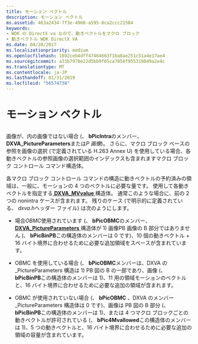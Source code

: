 ```yaml
---
title: モーション ベクトル
description: モーション ベクトル
ms.assetid: 463a2434-7f3e-4960-a595-8ca2ccc21504
keywords:
- WDK の DirectX va なので、動きベクトルをマクロ ブロック
- 動きベクトル WDK DirectX VA
ms.date: 04/20/2017
ms.localizationpriority: medium
ms.openlocfilehash: 1692ceb4dff47464663f1ba8ae251c51a4e17ae4
ms.sourcegitcommit: a33b7978e22d5bb9f65ca7056f955319049a2e4c
ms.translationtype: MT
ms.contentlocale: ja-JP
ms.lasthandoff: 01/31/2019
ms.locfileid: "56574738"
---
```

# <a name="motion-vectors"></a>モーション ベクトル


## <span id="ddk_motion_vectors_gly"></span><span id="DDK_MOTION_VECTORS_GLY"></span>


画像が、内の画像ではない場合 (、 **bPicIntra**のメンバー、 **DXVA\_PictureParameters**または*P 画像*)。 さらに、マクロ ブロック ベースの参照を画像の選択 (で定義されている H.263 Annex U) を使用している場合、各動きベクトルの参照画像の選択範囲のインデックスも含まれますマクロ ブロック コントロール コマンド構造体。

各マクロ ブロック コントロール コマンドの構造に動きベクトルの予約済みの領域は、一般に、モーションの 4 つのベクトルに必要な量です。 使用して各動きベクトルを指定する[ **DXVA\_MVvalue** ](https://msdn.microsoft.com/library/windows/hardware/ff564004)構造体。 通常このような場合に、前の 2 つの nonintra ケースが含まれます。 残りのケース (で明示的に定義されている、 *dxva.h*ヘッダー ファイル) は次のようにします。

-   場合*OBMC*使用されています (、 **bPicOBMC**のメンバー、 [ **DXVA\_PictureParameters** ](https://msdn.microsoft.com/library/windows/hardware/ff564012)構造体が 1) 画像PB 画像の B 部分ではありません (、 **bPicBinPB**この構造体のメンバーは 0 です)、10 個の動きベクトル + 16 バイト境界に合わせるために必要な追加領域をスペースが含まれています。

-   OBMC を使用している場合 (、 **bPicOBMC**メンバーは、DXVA の\_PictureParameters 構造は 1) PB 図の B の一部であり、画像 (、 **bPicBinPB**この構造体のメンバーは 1)、11 用の領域モーションのベクトルと、16 バイト境界に合わせるために必要な追加の領域が含まれます。

-   OBMC が使用されていない場合 (、 **bPicOBMC** 、DXVA のメンバー\_PictureParameters 構造体は 0 です)、画像は PB 図の B 部分 (、 **bPicBinPB**この構造体のメンバーは 1)、または 4 つマクロ ブロックごとの動きベクトルが許可されている (、 **bPic4Mvallowed**この構造体のメンバーは 1)、5 つの動きベクトルと、16 バイト境界に合わせるために必要な追加の領域の容量が含まれています。

 

 





